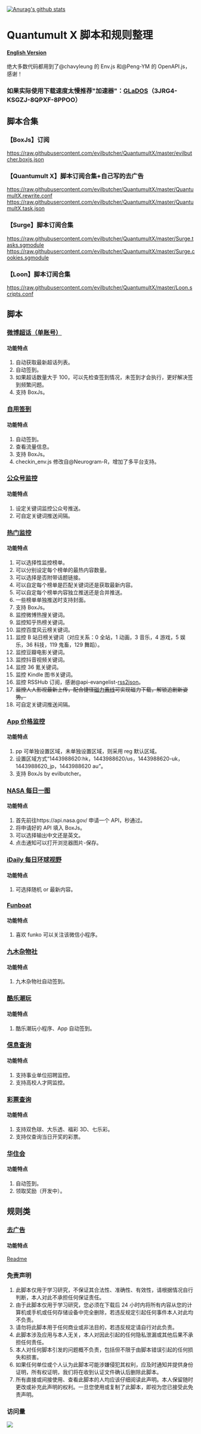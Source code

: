 [![Anurag's github stats](https://github-readme-stats.vercel.app/api?username=evilbutcher)](https://github.com/anuraghazra/github-readme-stats)

# Quantumult X 脚本和规则整理

#### [English Version](https://github.com/evilbutcher/QuantumultX/blob/master/README_EN.md)

绝大多数代码都用到了@chavyleung 的 Env.js 和@Peng-YM 的 OpenAPI.js，感谢！

### 如果实际使用下载速度太慢推荐"加速器"：[GLaDOS](https://glados.space/landing/3JRG4-KSGZJ-8QPXF-8PPOO)（3JRG4-KSGZJ-8QPXF-8PPOO）

## 脚本合集

### 【BoxJs】订阅

https://raw.githubusercontent.com/evilbutcher/QuantumultX/master/evilbutcher.boxjs.json

### 【Quantumult X】脚本订阅合集+自己写的去广告

https://raw.githubusercontent.com/evilbutcher/QuantumultX/master/QuantumultX.rewrite.conf
https://raw.githubusercontent.com/evilbutcher/QuantumultX/master/QuantumultX.task.json

### 【Surge】脚本订阅合集

https://raw.githubusercontent.com/evilbutcher/QuantumultX/master/Surge.tasks.sgmodule
https://raw.githubusercontent.com/evilbutcher/QuantumultX/master/Surge.cookies.sgmodule

### 【Loon】脚本订阅合集

https://raw.githubusercontent.com/evilbutcher/QuantumultX/master/Loon.scripts.conf

## 脚本

### [微博超话（单账号）](https://github.com/evilbutcher/QuantumultX/tree/master/check_in/weibo)

#### 功能特点

1. 自动获取最新超话列表。
2. 自动签到。
3. 如果超话数量大于 100，可以先检查签到情况，未签到才会执行，更好解决签到频繁问题。
4. 支持 BoxJs。

### [自用签到](https://github.com/evilbutcher/QuantumultX/tree/master/check_in/glados)

#### 功能特点

1. 自动签到。
2. 查看流量信息。
3. 支持 BoxJs。
4. checkin_env.js 修改自@Neurogram-R，增加了多平台支持。

### [公众号监控](https://github.com/evilbutcher/QuantumultX/blob/master/check_in/wechatsubs/wechatsubs.js)

#### 功能特点

1. 设定关键词监控公众号推送。
2. 可自定关键词推送间隔。

### [热门监控](https://github.com/evilbutcher/QuantumultX/tree/master/check_in/hotsearch/hot.js)

#### 功能特点

1. 可以选择性监控榜单。
2. 可以分别设定每个榜单的最热内容数量。
3. 可以选择是否附带话题链接。
4. 可以自定每个榜单是匹配关键词还是获取最新内容。
5. 可以自定每个榜单内容独立推送还是合并推送。
6. 一些榜单单独推送时支持封面。
7. 支持 BoxJs。
8. 监控微博热搜关键词。
9. 监控知乎热榜关键词。
10. 监控百度风云榜关键词。
11. 监控 B 站日榜关键词（对应关系：0 全站，1 动画，3 音乐，4 游戏，5 娱乐，36 科技，119 鬼畜，129 舞蹈）。
12. 监控豆瓣电影关键词。
13. 监控抖音视频关键词。
14. 监控 36 氪关键词。
15. 监控 Kindle 图书关键词。
16. 监控 RSSHub 订阅，感谢@api-evangelist-[rss2json](https://github.com/api-evangelist/rss2json)。
17. ~~监控人人影视最新上传，配合捷径[磁力离线](https://www.icloud.com/shortcuts/cfad8390798e459db458d6233d229209)可实现磁力下载，解锁追剧新姿势。~~
18. 可自定关键词推送间隔。

### [App 价格监控](https://github.com/evilbutcher/QuantumultX/blob/master/check_in/appstore/AppMonitor.js)

#### 功能特点

1. pp 可单独设置区域，未单独设置区域，则采用 reg 默认区域。
2. 设置区域方式“1443988620:hk，1443988620/us，1443988620-uk，1443988620_jp，1443988620 au”。
3. 支持 BoxJs by evilbutcher。

### [NASA 每日一图](https://github.com/evilbutcher/QuantumultX/blob/master/check_in/nasa/nasapic.js)

#### 功能特点

1. 首先前往https://api.nasa.gov/ 申请一个 API，秒通过。
2. 将申请好的 API 填入 BoxJs。
3. 可以选择输出中文还是英文。
4. 点击通知可以打开浏览器图片-保存。

### [iDaily 每日环球视野](https://github.com/evilbutcher/QuantumultX/blob/master/check_in/idaily/idaily.js)

#### 功能特点

1. 可选择随机 or 最新内容。

### [Funboat](https://github.com/evilbutcher/QuantumultX/blob/master/check_in/funboat/funboat.js)

#### 功能特点

1. 喜欢 funko 可以关注该微信小程序。

### [九木杂物社](https://github.com/evilbutcher/QuantumultX/blob/master/check_in/jiumu/jiumu.js)

#### 功能特点

1. 九木杂物社自动签到。

### [酷乐潮玩](https://github.com/evilbutcher/QuantumultX/blob/master/check_in/klcw)

#### 功能特点

1. 酷乐潮玩小程序、App 自动签到。

### [信息查询](https://github.com/evilbutcher/QuantumultX/blob/master/check_in/wechatsubs)

#### 功能特点

1. 支持事业单位招聘监控。
2. 支持高校人才网监控。

### [彩票查询](https://github.com/evilbutcher/QuantumultX/blob/master/check_in/ssq/ssq.js)

#### 功能特点

1. 支持双色球、大乐透、福彩 3D、七乐彩。
2. 支持仅查询当日开奖的彩票。

### [华住会](https://github.com/evilbutcher/QuantumultX/blob/master/check_in/hzh/hzh.js)

#### 功能特点

1. 自动签到。
2. 领取奖励（开发中）。

## 规则类

### [去广告](https://github.com/evilbutcher/QuantumultX/tree/master/remove_ad)

#### 功能特点

[Readme](https://github.com/evilbutcher/QuantumultX/tree/master/remove_ad/README.md)

### 免责声明

1. 此脚本仅用于学习研究，不保证其合法性、准确性、有效性，请根据情况自行判断，本人对此不承担任何保证责任。
2. 由于此脚本仅用于学习研究，您必须在下载后 24 小时内将所有内容从您的计算机或手机或任何存储设备中完全删除，若违反规定引起任何事件本人对此均不负责。
3. 请勿将此脚本用于任何商业或非法目的，若违反规定请自行对此负责。
4. 此脚本涉及应用与本人无关，本人对因此引起的任何隐私泄漏或其他后果不承担任何责任。
5. 本人对任何脚本引发的问题概不负责，包括但不限于由脚本错误引起的任何损失和损害。
6. 如果任何单位或个人认为此脚本可能涉嫌侵犯其权利，应及时通知并提供身份证明，所有权证明，我们将在收到认证文件确认后删除此脚本。
7. 所有直接或间接使用、查看此脚本的人均应该仔细阅读此声明。本人保留随时更改或补充此声明的权利。一旦您使用或复制了此脚本，即视为您已接受此免责声明。

### 访问量

![](http://profile-counter.glitch.me/evilbutcher/count.svg)
